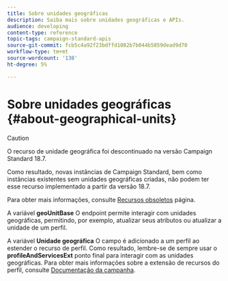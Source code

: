 ```yaml
---
title: Sobre unidades geográficas
description: Saiba mais sobre unidades geográficas e APIs.
audience: developing
content-type: reference
topic-tags: campaign-standard-apis
source-git-commit: fcb5c4a92f23bdffd1082b7b044b5859dead9d70
workflow-type: tm+mt
source-wordcount: '138'
ht-degree: 5%

---
```



# Sobre unidades geográficas {#about-geographical-units}

>[!CAUTION]
>
>O recurso de unidade geográfica foi descontinuado na versão Campaign Standard 18.7.
>
>Como resultado, novas instâncias de Campaign Standard, bem como instâncias existentes sem unidades geográficas criadas, não podem ter esse recurso implementado a partir da versão 18.7.
>
>Para obter mais informações, consulte <a href="https://experienceleague.adobe.com/docs/campaign-standard/using/release-notes/deprecated-features.html?lang=pt-BR#release-notes">Recursos obsoletos</a> página.

A variável **geoUnitBase** O endpoint permite interagir com unidades geográficas, permitindo, por exemplo, atualizar seus atributos ou atualizar a unidade de um perfil.

A variável **Unidade geográfica** O campo é adicionado a um perfil ao estender o recurso de perfil. Como resultado, lembre-se de sempre usar o **profileAndServicesExt** ponto final para interagir com as unidades geográficas. Para obter mais informações sobre a extensão de recursos do perfil, consulte [Documentação da campanha](https://helpx.adobe.com/campaign/standard/administration/using/organizational-units.html#partitioning-profiles).
